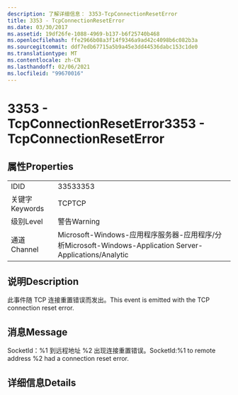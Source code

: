 ```yaml
---
description: 了解详细信息： 3353-TcpConnectionResetError
title: 3353 - TcpConnectionResetError
ms.date: 03/30/2017
ms.assetid: 19df26fe-1088-4969-b137-b6f25740b468
ms.openlocfilehash: ffe2966b08a3f14f9346a9ad42c4098b6c082b3a
ms.sourcegitcommit: ddf7edb67715a5b9a45e3dd44536dabc153c1de0
ms.translationtype: MT
ms.contentlocale: zh-CN
ms.lasthandoff: 02/06/2021
ms.locfileid: "99670016"
---
```

# <a name="3353---tcpconnectionreseterror"></a><span data-ttu-id="ca43b-103">3353 - TcpConnectionResetError</span><span class="sxs-lookup"><span data-stu-id="ca43b-103">3353 - TcpConnectionResetError</span></span>

## <a name="properties"></a><span data-ttu-id="ca43b-104">属性</span><span class="sxs-lookup"><span data-stu-id="ca43b-104">Properties</span></span>  
  
|||  
|-|-|  
|<span data-ttu-id="ca43b-105">ID</span><span class="sxs-lookup"><span data-stu-id="ca43b-105">ID</span></span>|<span data-ttu-id="ca43b-106">3353</span><span class="sxs-lookup"><span data-stu-id="ca43b-106">3353</span></span>|  
|<span data-ttu-id="ca43b-107">关键字</span><span class="sxs-lookup"><span data-stu-id="ca43b-107">Keywords</span></span>|<span data-ttu-id="ca43b-108">TCP</span><span class="sxs-lookup"><span data-stu-id="ca43b-108">TCP</span></span>|  
|<span data-ttu-id="ca43b-109">级别</span><span class="sxs-lookup"><span data-stu-id="ca43b-109">Level</span></span>|<span data-ttu-id="ca43b-110">警告</span><span class="sxs-lookup"><span data-stu-id="ca43b-110">Warning</span></span>|  
|<span data-ttu-id="ca43b-111">通道</span><span class="sxs-lookup"><span data-stu-id="ca43b-111">Channel</span></span>|<span data-ttu-id="ca43b-112">Microsoft-Windows-应用程序服务器-应用程序/分析</span><span class="sxs-lookup"><span data-stu-id="ca43b-112">Microsoft-Windows-Application Server-Applications/Analytic</span></span>|  
  
## <a name="description"></a><span data-ttu-id="ca43b-113">说明</span><span class="sxs-lookup"><span data-stu-id="ca43b-113">Description</span></span>  

 <span data-ttu-id="ca43b-114">此事件随 TCP 连接重置错误而发出。</span><span class="sxs-lookup"><span data-stu-id="ca43b-114">This event is emitted with the TCP connection reset error.</span></span>  
  
## <a name="message"></a><span data-ttu-id="ca43b-115">消息</span><span class="sxs-lookup"><span data-stu-id="ca43b-115">Message</span></span>  

 <span data-ttu-id="ca43b-116">SocketId：%1 到远程地址 %2 出现连接重置错误。</span><span class="sxs-lookup"><span data-stu-id="ca43b-116">SocketId:%1 to remote address %2 had a connection reset error.</span></span>  
  
## <a name="details"></a><span data-ttu-id="ca43b-117">详细信息</span><span class="sxs-lookup"><span data-stu-id="ca43b-117">Details</span></span>
